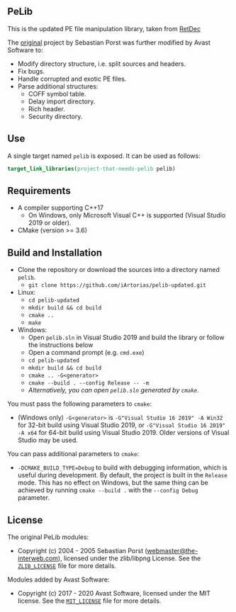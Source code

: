 ## PeLib

This is the updated PE file manipulation library, taken from [RetDec](https://github.com/avast/retdec)

The [original](http://www.pelib.com/index.php) project by Sebastian Porst was further modified by Avast Software to:
* Modify directory structure, i.e. split sources and headers.
* Fix bugs.
* Handle corrupted and exotic PE files.
* Parse additional structures:
  * COFF symbol table.
  * Delay import directory.
  * Rich header.
  * Security directory.

## Use

A single target named `pelib` is exposed. It can be used as follows:
```cmake
target_link_libraries(project-that-needs-pelib pelib)
```

## Requirements

* A compiler supporting C++17
  * On Windows, only Microsoft Visual C++ is supported (Visual Studio 2019 or older).
* CMake (version >= 3.6)

## Build and Installation

* Clone the repository or download the sources into a directory named `pelib`.
  * `git clone https://github.com/iArtorias/pelib-updated.git`
* Linux:
  * `cd pelib-updated`
  * `mkdir build && cd build`
  * `cmake ..`
  * `make`
* Windows:
  * Open `pelib.sln` in Visual Studio 2019 and build the library or follow the instructions below
  * Open a command prompt (e.g. `cmd.exe`)
  * `cd pelib-updated`
  * `mkdir build && cd build`
  * `cmake .. -G<generator>`
  * `cmake --build . --config Release -- -m`
  * *Alternatively, you can open `pelib.sln` generated by `cmake`*.

You must pass the following parameters to `cmake`:
* (Windows only) `-G<generator>` is `-G"Visual Studio 16 2019" -A Win32` for 32-bit build using Visual Studio 2019, or `-G"Visual Studio 16 2019" -A x64` for 64-bit build using Visual Studio 2019. Older versions of Visual Studio may be used.

You can pass additional parameters to `cmake`:
* `-DCMAKE_BUILD_TYPE=Debug` to build with debugging information, which is useful during development. By default, the project is built in the `Release` mode. This has no effect on Windows, but the same thing can be achieved by running `cmake --build .` with the `--config Debug` parameter.

## License

The original PeLib modules:
* Copyright (c) 2004 - 2005 Sebastian Porst (webmaster@the-interweb.com), licensed under the zlib/libpng License. See the [`ZLIB_LICENSE`](https://github.com/iArtorias/pelib-updated/blob/master/ZLIB_LICENSE) file for more details.

Modules added by Avast Software:
* Copyright (c) 2017 - 2020 Avast Software, licensed under the MIT license. See the [`MIT_LICENSE`](https://github.com/iArtorias/pelib-updated/blob/master/MIT_LICENSE) file for more details.
